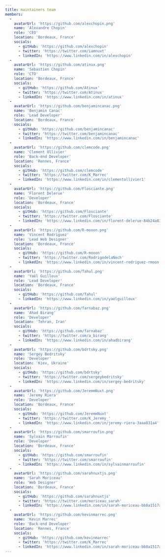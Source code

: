 ```yaml
---
title: maintainers team
members:
  -
    avatarUrl: 'https://github.com/alexchopin.png'
    name: 'Alexandre Chopin'
    role: 'CEO'
    location: 'Bordeaux, France'
    socials:
      - gitHub: 'https://github.com/alexchopin'
      - twitter: 'https://twitter.com/iamnuxt'
      - linkedIn: 'https://www.linkedin.com/in/alexchopin'
  -
    avatarUrl: 'https://github.com/atinux.png'
    name: 'Sebastien Chopin'
    role: 'CTO'
    location: 'Bordeaux, France'
    socials:
      - gitHub: 'https://github.com/Atinux'
      - twitter: 'https://twitter.com/Atinux'
      - linkedIn: 'https://www.linkedin.com/in/atinux'
  -
    avatarUrl: 'https://github.com/benjamincanac.png'
    name: 'Benjamin Canac'
    role: 'Lead Developer'
    location: 'Bordeaux, France'
    socials:
      - gitHub: 'https://github.com/benjamincanac'
      - twitter: 'https://twitter.com/benjamincanac'
      - linkedIn: 'https://www.linkedin.com/in/benjamincanac'
  -
    avatarUrl: 'https://github.com/clemcode.png'
    name: 'Clement Ollivier'
    role: 'Back-end Developer'
    location: 'Rennes, France'
    socials:
      - gitHub: 'https://github.com/clemcode'
      - twitter: 'https://twitter.com/K_Marrec'
      - linkedIn: 'https://www.linkedin.com/in/clementollivier1'
  -
    avatarUrl: 'https://github.com/Flosciante.png'
    name: 'Florent Delerue'
    role: 'Developer'
    location: 'Bordeaux, France'
    socials:
      - gitHub: 'https://github.com/Flosciante'
      - twitter: 'https://twitter.com/Flosciante'
      - linkedIn: 'https://www.linkedin.com/in/florent-delerue-84b24a83'
  -
    avatarUrl: 'https://github.com/R-mooon.png'
    name: 'Vincent Rodriguez'
    role: 'Lead Web Designer'
    location: 'Bordeaux, France'
    socials:
      - gitHub: 'https://github.com/R-mooon'
      - twitter: 'https://twitter.com/RodrigodelaNoch'
      - linkedIn: 'https://www.linkedin.com/in/vincent-rodriguez-rmoon'
  -
    avatarUrl: 'https://github.com/Tahul.png'
    name: 'Yaël Guilloux'
    role: 'Lead Developer'
    location: 'Bordeaux, France'
    socials:
      - gitHub: 'https://github.com/Tahul'
      - linkedIn: 'https://www.linkedin.com/in/yaelguilloux'
  -
    avatarUrl: 'https://github.com/farnabaz.png'
    name: 'Ahad Birang'
    role: 'Developer'
    location: 'Tehran, Iran'
    socials:
      - gitHub: 'https://github.com/farnabaz'
      - twitter: 'https://twitter.com/a_birang'
      - linkedIn: 'https://www.linkedin.com/in/ahadbirang'
  -
    avatarUrl: 'https://github.com/bdrtsky.png'
    name: 'Sergey Bedritsky'
    role: 'Developer'
    location: 'Kiev, Ukraine'
    socials:
      - gitHub: 'https://github.com/bdrtsky'
      - twitter: 'https://twitter.com/sergeybedritsky'
      - linkedIn: 'https://www.linkedin.com/in/sergey-bedritsky'
  -
    avatarUrl: 'https://github.com/JeremmNuxt.png'
    name: 'Jeremy Riera'
    role: 'Developer'
    location: 'Bordeaux, France'
    socials:
      - gitHub: 'https://github.com/JeremmNuxt'
      - twitter: 'https://twitter.com/K_Jeremy_'
      - linkedIn: 'https://www.linkedin.com/in/jeremy-riera-3aaa831a4'
  -
    avatarUrl: 'https://github.com/smarroufin.png'
    name: 'Sylvain Marroufin'
    role: 'Developer'
    location: 'Bordeaux, France'
    socials:
      - gitHub: 'https://github.com/smarroufin'
      - twitter: 'https://twitter.com/smarroufin'
      - linkedIn: 'https://www.linkedin.com/in/sylvainmarroufin'
  -
    avatarUrl: 'https://github.com/sarahnuxtjs.png'
    name: 'Sarah Moriceau'
    role: 'Web Designer'
    location: 'Bordeaux, France'
    socials:
      - gitHub: 'https://github.com/sarahnuxtjs'
      - twitter: 'https://twitter.com/moriceau_sarah'
      - linkedIn: 'https://www.linkedin.com/in/sarah-moriceau-bb8a1517a'
  -
    avatarUrl: 'https://github.com/kevinmarrec.png'
    name: 'Kevin Marrec'
    role: 'Back-end Developer'
    location: 'Rennes, France'
    socials:
      - gitHub: 'https://github.com/kevinmarrec'
      - twitter: 'https://twitter.com/K_Marrec'
      - linkedIn: 'https://www.linkedin.com/in/sarah-moriceau-bb8a1517a'
---
```


